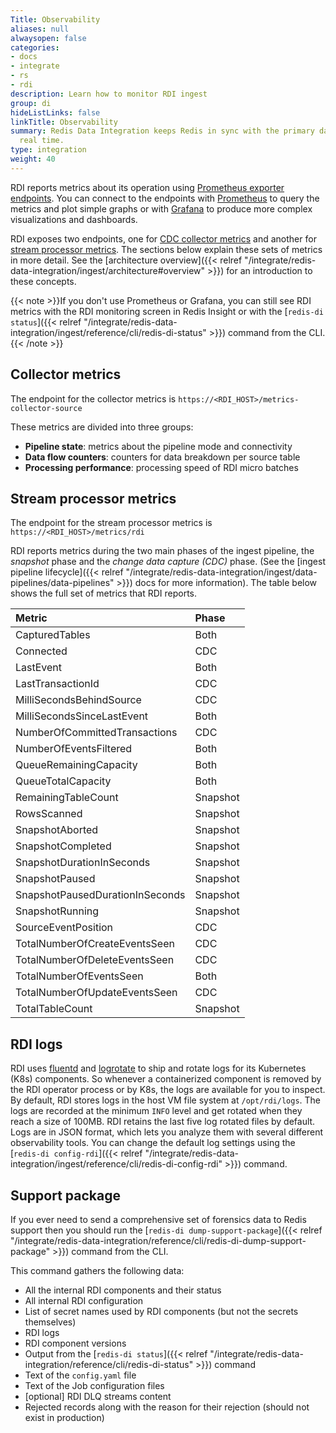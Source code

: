 ```yaml
---
Title: Observability
aliases: null
alwaysopen: false
categories:
- docs
- integrate
- rs
- rdi
description: Learn how to monitor RDI ingest
group: di
hideListLinks: false
linkTitle: Observability
summary: Redis Data Integration keeps Redis in sync with the primary database in near
  real time.
type: integration
weight: 40
---
```


RDI reports metrics about its operation using
[Prometheus exporter endpoints](https://prometheus.io/docs/instrumenting/exporters/).
You can connect to the endpoints with
[Prometheus](https://prometheus.io/docs/prometheus/latest/getting_started/)
to query the metrics and plot simple graphs or with
[Grafana](https://grafana.com/) to produce more complex visualizations and
dashboards.

RDI exposes two endpoints, one for [CDC collector metrics](#collector-metrics) and
another for [stream processor metrics](#stream-processor-metrics).
The sections below explain these sets of metrics in more detail.
See the
[architecture overview]({{< relref "/integrate/redis-data-integration/ingest/architecture#overview" >}})
for an introduction to these concepts.

{{< note >}}If you don't use Prometheus or Grafana, you can still see
RDI metrics with the RDI monitoring screen in Redis Insight or with the
[`redis-di status`]({{< relref "/integrate/redis-data-integration/ingest/reference/cli/redis-di-status" >}})
command from the CLI.{{< /note >}}

## Collector metrics

The endpoint for the collector metrics is `https://<RDI_HOST>/metrics-collector-source`

These metrics are divided into three groups:

- **Pipeline state**: metrics about the pipeline mode and connectivity
- **Data flow counters**: counters for data breakdown per source table
- **Processing performance**: processing speed of RDI micro batches
  
## Stream processor metrics

The endpoint for the stream processor metrics is `https://<RDI_HOST>/metrics/rdi`

RDI reports metrics during the two main phases of the ingest pipeline, the *snapshot*
phase and the *change data capture (CDC)* phase. (See the
[ingest pipeline lifecycle]({{< relref "/integrate/redis-data-integration/ingest/data-pipelines/data-pipelines" >}})
docs for more information). The table below shows the full set of metrics that
RDI reports. 

| Metric | Phase |
|:-- |:-- |
| CapturedTables | Both |
| Connected | CDC |
| LastEvent | Both |
| LastTransactionId | CDC |
| MilliSecondsBehindSource | CDC |
| MilliSecondsSinceLastEvent | Both |
| NumberOfCommittedTransactions | CDC |
| NumberOfEventsFiltered | Both |
| QueueRemainingCapacity | Both |
| QueueTotalCapacity | Both |
| RemainingTableCount | Snapshot |
| RowsScanned | Snapshot |
| SnapshotAborted | Snapshot |
| SnapshotCompleted | Snapshot |
| SnapshotDurationInSeconds | Snapshot |
| SnapshotPaused | Snapshot |
| SnapshotPausedDurationInSeconds | Snapshot |
| SnapshotRunning | Snapshot |
| SourceEventPosition | CDC |
| TotalNumberOfCreateEventsSeen | CDC |
| TotalNumberOfDeleteEventsSeen | CDC |
| TotalNumberOfEventsSeen | Both |
| TotalNumberOfUpdateEventsSeen | CDC |
| TotalTableCount | Snapshot |

## RDI logs

RDI uses [fluentd](https://www.fluentd.org/) and
[logrotate](https://linux.die.net/man/8/logrotate) to ship and rotate logs
for its Kubernetes (K8s) components.
So whenever a containerized component is removed by the RDI operator process or by K8s,
the logs are available for you to inspect.
By default, RDI stores logs in the host VM file system at `/opt/rdi/logs`.
The logs are recorded at the minimum `INFO` level and get rotated when they reach a size of 100MB.
RDI retains the last five log rotated files by default.
Logs are in JSON format, which lets you analyze them with several different observability tools.
You can change the default log settings using the
[`redis-di config-rdi`]({{< relref "/integrate/redis-data-integration/ingest/reference/cli/redis-di-config-rdi" >}})
command.

## Support package

If you ever need to send a comprehensive set of forensics data to Redis support then you should
run the
[`redis-di dump-support-package`]({{< relref "/integrate/redis-data-integration/reference/cli/redis-di-dump-support-package" >}})
command from the CLI.

This command gathers the following data:

- All the internal RDI components and their status
- All internal RDI configuration
- List of secret names used by RDI components (but not the secrets themselves)
- RDI logs
- RDI component versions
- Output from the [`redis-di status`]({{< relref "/integrate/redis-data-integration/reference/cli/redis-di-status" >}}) command
- Text of the `config.yaml` file
- Text of the Job configuration files
- [optional] RDI DLQ streams content
- Rejected records along with the reason for their rejection (should not exist in production)
